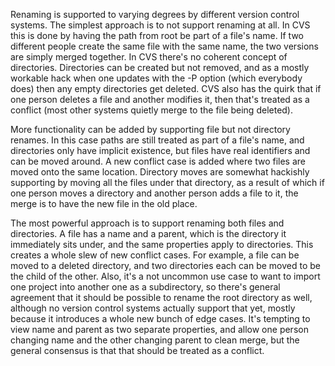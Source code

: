 Renaming is supported to varying degrees by different version control systems. The simplest approach is to not support renaming at all. In CVS this is done by having the path from root be part of a file's name. If two different people create the same file with the same name, the two versions are simply merged together. In CVS there's no coherent concept of directories. Directories can be created but not removed, and as a mostly workable hack when one updates with the -P option (which everybody does) then any empty directories get deleted. CVS also has the quirk that if one person deletes a file and another modifies it, then that's treated as a conflict (most other systems quietly merge to the file being deleted).

More functionality can be added by supporting file but not directory renames. In this case paths are still treated as part of a file's name, and directories only have implicit existence, but files have real identifiers and can be moved around. A new conflict case is added where two files are moved onto the same location. Directory moves are somewhat hackishly supporting by moving all the files under that directory, as a result of which if one person moves a directory and another person adds a file to it, the merge is to have the new file in the old place.

The most powerful approach is to support renaming both files and directories. A file has a name and a parent, which is the directory it immediately sits under, and the same properties apply to directories. This creates a whole slew of new conflict cases. For example, a file can be moved to a deleted directory, and two directories each can be moved to be the child of the other. Also, it's a not uncommon use case to want to import one project into another one as a subdirectory, so there's general agreement that it should be possible to rename the root directory as well, although no version control systems actually support that yet, mostly because it introduces a whole new bunch of edge cases. It's tempting to view name and parent as two separate properties, and allow one person changing name and the other changing parent to clean merge, but the general consensus is that that should be treated as a conflict.
